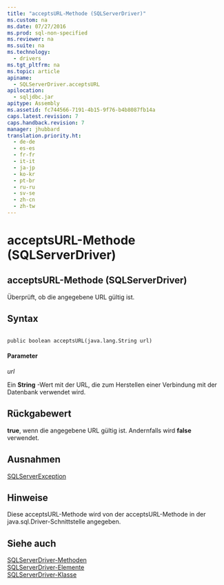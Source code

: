 ```yaml
---
title: "acceptsURL-Methode (SQLServerDriver)"
ms.custom: na
ms.date: 07/27/2016
ms.prod: sql-non-specified
ms.reviewer: na
ms.suite: na
ms.technology: 
  - drivers
ms.tgt_pltfrm: na
ms.topic: article
apiname: 
  - SQLServerDriver.acceptsURL
apilocation: 
  - sqljdbc.jar
apitype: Assembly
ms.assetid: fc744566-7191-4b15-9f76-b4b8087fb14a
caps.latest.revision: 7
caps.handback.revision: 7
manager: jhubbard
translation.priority.ht: 
  - de-de
  - es-es
  - fr-fr
  - it-it
  - ja-jp
  - ko-kr
  - pt-br
  - ru-ru
  - sv-se
  - zh-cn
  - zh-tw
---
```

# acceptsURL-Methode (SQLServerDriver)
    
## acceptsURL\-Methode \(SQLServerDriver\)  
 Überprüft, ob die angegebene URL gültig ist.  
  
## Syntax  
  
```  
  
public boolean acceptsURL(java.lang.String url)  
```  
  
#### Parameter  
 *url*  
  
 Ein **String** \-Wert mit der URL, die zum Herstellen einer Verbindung mit der Datenbank verwendet wird.  
  
## Rückgabewert  
 **true**, wenn die angegebene URL gültig ist. Andernfalls wird **false** verwendet.  
  
## Ausnahmen  
 [SQLServerException](../content/SQLServerException-Class.md)  
  
## Hinweise  
 Diese acceptsURL\-Methode wird von der acceptsURL\-Methode in der java.sql.Driver\-Schnittstelle angegeben.  
  
## Siehe auch  
 [SQLServerDriver-Methoden](../content/SQLServerDriver-Methods.md)   
 [SQLServerDriver-Elemente](../content/SQLServerDriver-Members.md)   
 [SQLServerDriver-Klasse](../content/SQLServerDriver-Class.md)  
  
  